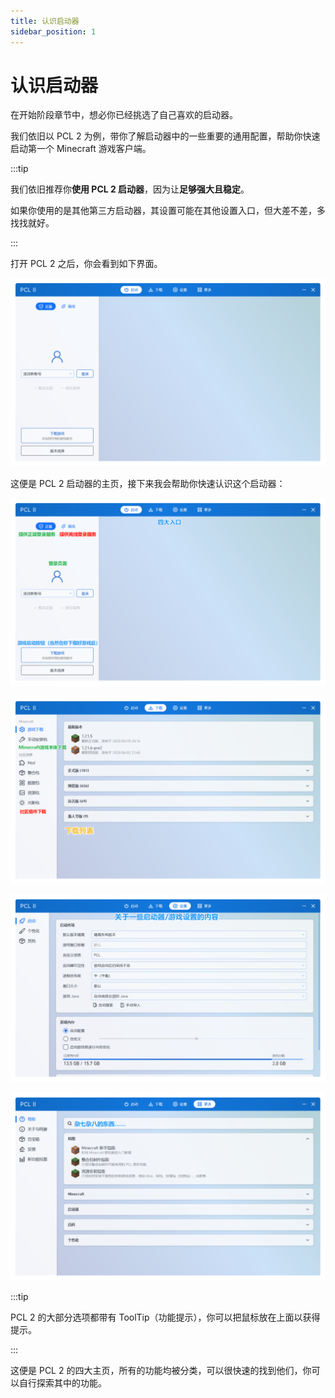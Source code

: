 ```yaml
---
title: 认识启动器
sidebar_position: 1
---
```


# 认识启动器

在开始阶段章节中，想必你已经挑选了自己喜欢的启动器。

我们依旧以 PCL 2 为例，带你了解启动器中的一些重要的通用配置，帮助你快速启动第一个 Minecraft 游戏客户端。

:::tip

我们依旧推荐你**使用 PCL 2 启动器**，因为让**足够强大且稳定**。

如果你使用的是其他第三方启动器，其设置可能在其他设置入口，但大差不差，多找找就好。

:::

打开 PCL 2 之后，你会看到如下界面。

![pcl2-home](./assets/pcl2-home.png)

这便是 PCL 2 启动器的主页，接下来我会帮助你快速认识这个启动器：

![about-pcl2-home](./assets/about-pcl2-home.png)

![about-pcl2-download](./assets/about-pcl2-download.png)

![about-pcl2-settings](./assets/about-pcl2-settings.png)

![about-pcl2-more](./assets/about-pcl2-more.png)

:::tip

PCL 2 的大部分选项都带有 ToolTip（功能提示），你可以把鼠标放在上面以获得提示。

::: 

这便是 PCL 2 的四大主页，所有的功能均被分类，可以很快速的找到他们，你可以自行探索其中的功能。


